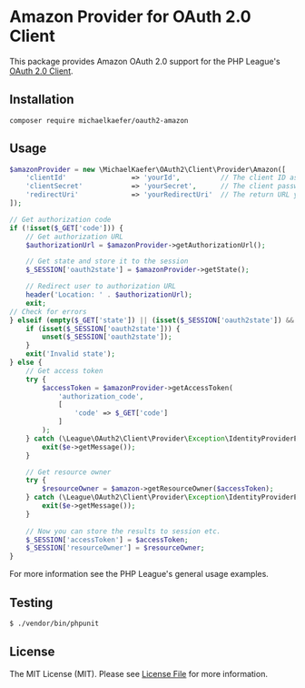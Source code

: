 # Amazon Provider for OAuth 2.0 Client

This package provides Amazon OAuth 2.0 support for the PHP League's [OAuth 2.0 Client](https://github.com/thephpleague/oauth2-client).

## Installation

```
composer require michaelkaefer/oauth2-amazon
```

## Usage

```php
$amazonProvider = new \MichaelKaefer\OAuth2\Client\Provider\Amazon([
    'clientId'                => 'yourId',          // The client ID assigned to you by Amazon
    'clientSecret'            => 'yourSecret',      // The client password assigned to you by Amazon
    'redirectUri'             => 'yourRedirectUri'  // The return URL you specified for your app on Amazon
]);

// Get authorization code
if (!isset($_GET['code'])) {
    // Get authorization URL
    $authorizationUrl = $amazonProvider->getAuthorizationUrl();

    // Get state and store it to the session
    $_SESSION['oauth2state'] = $amazonProvider->getState();

    // Redirect user to authorization URL
    header('Location: ' . $authorizationUrl);
    exit;
// Check for errors
} elseif (empty($_GET['state']) || (isset($_SESSION['oauth2state']) && $_GET['state'] !== $_SESSION['oauth2state'])) {
    if (isset($_SESSION['oauth2state'])) {
        unset($_SESSION['oauth2state']);
    }
    exit('Invalid state');
} else {
    // Get access token
    try {
        $accessToken = $amazonProvider->getAccessToken(
            'authorization_code',
            [
                'code' => $_GET['code']
            ]
        );
    } catch (\League\OAuth2\Client\Provider\Exception\IdentityProviderException $e) {
        exit($e->getMessage());
    }

    // Get resource owner
    try {
        $resourceOwner = $amazon->getResourceOwner($accessToken);
    } catch (\League\OAuth2\Client\Provider\Exception\IdentityProviderException $e) {
        exit($e->getMessage());
    }
        
    // Now you can store the results to session etc.
    $_SESSION['accessToken'] = $accessToken;
    $_SESSION['resourceOwner'] = $resourceOwner;
}
```

For more information see the PHP League's general usage examples.

## Testing

``` bash
$ ./vendor/bin/phpunit
```

## License

The MIT License (MIT). Please see [License File](https://github.com/michaelKaefer/oauth2-amazon/blob/master/LICENSE) for more information.